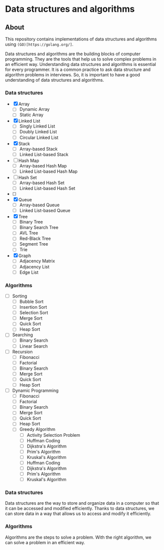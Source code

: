 # Data structures and algorithms

## About

This repository contains implementations of data structures and algorithms using `(GO)[https://golang.org/]`.

Data structures and algorithms are the building blocks of computer programming. They are the tools that help us to solve complex problems in an efficient way. Understanding data structures and algorithms is essential for every programmer. It is a common practice to ask data structure and algorithm problems in interviews. So, it is important to have a good understanding of data structures and algorithms.

### Data structures

- [x] Array
  - [ ] Dynamic Array
  - [ ] Static Array
- [x] Linked List
  - [ ] Singly Linked List
  - [ ] Doubly Linked List
  - [ ] Circular Linked List
- [x] Stack
  - [ ] Array-based Stack
  - [ ] Linked List-based Stack
- [ ] Hash Map
  - [ ] Array-based Hash Map
  - [ ] Linked List-based Hash Map
- [ ] Hash Set
  - [ ] Array-based Hash Set
  - [ ] Linked List-based Hash Set
- [ ]
- [x] Queue
  - [ ] Array-based Queue
  - [ ] Linked List-based Queue
- [x] Tree
  - [ ] Binary Tree
  - [ ] Binary Search Tree
  - [ ] AVL Tree
  - [ ] Red-Black Tree
  - [ ] Segment Tree
  - [ ] Trie
- [x] Graph
  - [ ] Adjacency Matrix
  - [ ] Adjacency List
  - [ ] Edge List

### Algorithms

- [ ] Sorting
  - [ ] Bubble Sort
  - [ ] Insertion Sort
  - [ ] Selection Sort
  - [ ] Merge Sort
  - [ ] Quick Sort
  - [ ] Heap Sort
- [ ] Searching
  - [ ] Binary Search
  - [ ] Linear Search
- [ ] Recursion
  - [ ] Fibonacci
  - [ ] Factorial
  - [ ] Binary Search
  - [ ] Merge Sort
  - [ ] Quick Sort
  - [ ] Heap Sort
- [ ] Dynamic Programming
  - [ ] Fibonacci
  - [ ] Factorial
  - [ ] Binary Search
  - [ ] Merge Sort
  - [ ] Quick Sort
  - [ ] Heap Sort
  - [ ] Greedy Algorithm
    - [ ] Activity Selection Problem
    - [ ] Huffman Coding
    - [ ] Dijkstra's Algorithm
    - [ ] Prim's Algorithm
    - [ ] Kruskal's Algorithm
    - [ ] Huffman Coding
    - [ ] Dijkstra's Algorithm
    - [ ] Prim's Algorithm
    - [ ] Kruskal's Algorithm

### Data structures

Data structures are the way to store and organize data in a computer so that it can be accessed and modified efficiently.
Thanks to data structures, we can store data in a way that allows us to access and modify it efficiently.

### Algorithms

Algorithms are the steps to solve a problem. With the right algorithm, we can solve a problem in an efficient way.
